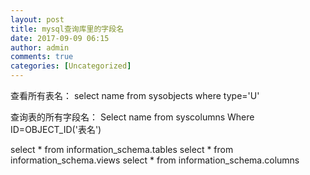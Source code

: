 ```yaml
---
layout: post
title: mysql查询库里的字段名
date: 2017-09-09 06:15
author: admin
comments: true
categories: [Uncategorized]
---
```

查看所有表名：
select name from sysobjects where type='U'

查询表的所有字段名：
Select name from syscolumns Where ID=OBJECT_ID('表名')

select * from information_schema.tables
select * from information_schema.views
select * from information_schema.columns
